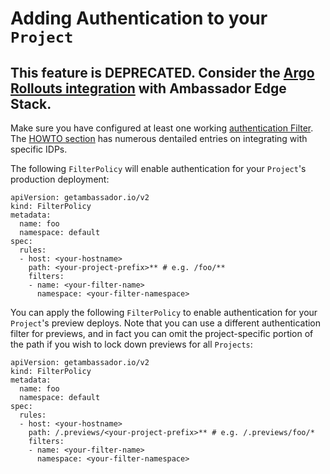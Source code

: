 # Adding Authentication to your `Project`

## This feature is DEPRECATED. Consider the [Argo Rollouts integration](/docs/argo/latest/quick-start) with Ambassador Edge Stack.

Make sure you have configured at least one working [authentication Filter](../filters). The [HOWTO section](../../../howtos/basic-auth/) has numerous dentailed entries on integrating with specific IDPs.

The following `FilterPolicy` will enable authentication for your `Project`'s production deployment:

```
apiVersion: getambassador.io/v2
kind: FilterPolicy
metadata:
  name: foo
  namespace: default
spec:
  rules:
  - host: <your-hostname>
    path: <your-project-prefix>** # e.g. /foo/**
    filters:
    - name: <your-filter-name>
      namespace: <your-filter-namespace>
```

You can apply the following `FilterPolicy` to enable authentication for your `Project`'s preview deploys. Note that you can use a different authentication filter for previews, and in fact you can omit the project-specific portion of the path if you wish to lock down previews for all `Projects`:

```
apiVersion: getambassador.io/v2
kind: FilterPolicy
metadata:
  name: foo
  namespace: default
spec:
  rules:
  - host: <your-hostname>
    path: /.previews/<your-project-prefix>** # e.g. /.previews/foo/*
    filters:
    - name: <your-filter-name>
      namespace: <your-filter-namespace>
```
